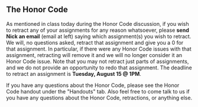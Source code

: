 The Honor Code
-
As mentioned in class today during the Honor Code discussion, if you wish to retract any of your assignments for any reason whatsoever, please **send Nick an email** (email at left) saying which assignment(s) you wish to retract.  We will, no questions asked, retract that assignment and give you a 0 for that assignment.  In particular, if there were any Honor Code issues with that assignment, retracting will remove it and we will no longer consider it an Honor Code issue.  Note that you may not retract just parts of assignments, and we do not provide an opportunity to redo that assignment.  The deadline to retract an assignment is **Tuesday, August 15 @ 1PM**.

If you have any questions about the Honor Code, please see the Honor Code handout under the "Handouts" tab.  Also feel free to come talk to us if you have any questions about the Honor Code, retractions, or anything else.
